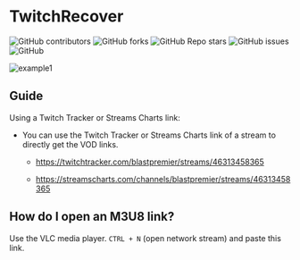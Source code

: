 # TwitchRecover
<!-- Badges -->
![GitHub contributors](https://img.shields.io/github/contributors/tanersb/TwitchRecover?style=for-the-badge)
![GitHub forks](https://img.shields.io/github/forks/tanersb/TwitchRecover?style=for-the-badge)
![GitHub Repo stars](https://img.shields.io/github/stars/tanersb/TwitchRecover?style=for-the-badge)
![GitHub issues](https://img.shields.io/github/issues/tanersb/TwitchRecover?style=for-the-badge)
![GitHub](https://img.shields.io/github/license/tanersb/TwitchRecover?style=for-the-badge)

![example1](https://user-images.githubusercontent.com/58490105/172502426-c53d08e3-2724-487a-9f64-5437521fea1f.png)

## Guide

Using a Twitch Tracker or Streams Charts link:

- You can use the Twitch Tracker or Streams Charts link of a stream to directly get the VOD links.
  
  - <https://twitchtracker.com/blastpremier/streams/46313458365>

  - <https://streamscharts.com/channels/blastpremier/streams/46313458365>

## How do I open an M3U8 link?

Use the VLC media player.
`CTRL + N` (open network stream) and paste this link.
